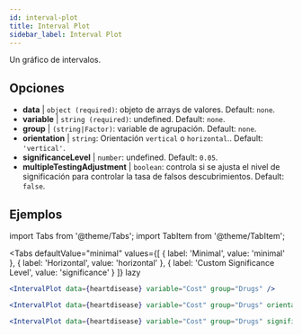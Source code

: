 ```yaml
---
id: interval-plot
title: Interval Plot
sidebar_label: Interval Plot
---
```


Un gráfico de intervalos.

## Opciones

* __data__ | `object (required)`: objeto de arrays de valores. Default: `none`.
* __variable__ | `string (required)`: undefined. Default: `none`.
* __group__ | `(string|Factor)`: variable de agrupación. Default: `none`.
* __orientation__ | `string`: Orientación `vertical` o `horizontal`.. Default: `'vertical'`.
* __significanceLevel__ | `number`: undefined. Default: `0.05`.
* __multipleTestingAdjustment__ | `boolean`: controla si se ajusta el nivel de significación para controlar la tasa de falsos descubrimientos. Default: `false`.


## Ejemplos

import Tabs from '@theme/Tabs';
import TabItem from '@theme/TabItem';

<Tabs
    defaultValue="minimal"
    values={[
        { label: 'Minimal', value: 'minimal' },
        { label: 'Horizontal', value: 'horizontal' },
        { label: 'Custom Significance Level', value: 'significance' }
    ]}
    lazy
>

<TabItem value="minimal">

```jsx live
<IntervalPlot data={heartdisease} variable="Cost" group="Drugs" />
```
</TabItem>

<TabItem value="horizontal">

```jsx live
<IntervalPlot data={heartdisease} variable="Cost" group="Drugs" orientation="horizontal" />
```

</TabItem>

<TabItem value="significance">

```jsx live
<IntervalPlot data={heartdisease} variable="Cost" group="Drugs" significanceLevel={0.01} />
```
</TabItem>

</Tabs>
